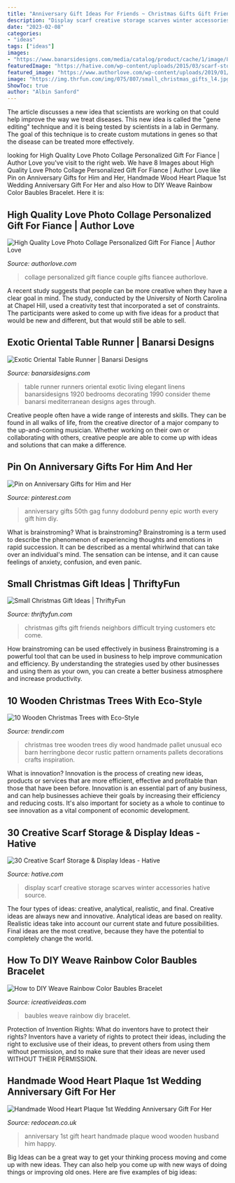 ```yaml
---
title: "Anniversary Gift Ideas For Friends ~ Christmas Gifts Gift Friends Neighbors Difficult Trying Customers Etc Come"
description: "Display scarf creative storage scarves winter accessories hative source"
date: "2023-02-08"
categories:
- "ideas"
tags: ["ideas"]
images:
- "https://www.banarsidesigns.com/media/catalog/product/cache/1/image/850x/040ec09b1e35df139433887a97daa66f/8/1/81tpludd5il._sl1500__1.jpg"
featuredImage: "https://hative.com/wp-content/uploads/2015/03/scarf-storage-ideas/5-creative-scarf-storage-and-display-ideas.jpg"
featured_image: "https://www.authorlove.com/wp-content/uploads/2019/01/fiancee.jpg"
image: "https://img.thrfun.com/img/075/807/small_christmas_gifts_l4.jpg"
ShowToc: true
author: "Albin Sanford"
---
```



The article discusses a new idea that scientists are working on that could help improve the way we treat diseases. This new idea is called the "gene editing" technique and it is being tested by scientists in a lab in Germany. The goal of this technique is to create custom mutations in genes so that the disease can be treated more effectively.

	

		
looking for High Quality Love Photo Collage Personalized Gift For Fiance | Author Love you've visit to the right web. We have 8 Images about High Quality Love Photo Collage Personalized Gift For Fiance | Author Love like Pin on Anniversary Gifts for Him and Her, Handmade Wood Heart Plaque 1st Wedding Anniversary Gift For Her and also How to DIY Weave Rainbow Color Baubles Bracelet. Here it is:
		
    
## High Quality Love Photo Collage Personalized Gift For Fiance | Author Love

<img loading=lazy src="https://www.authorlove.com/wp-content/uploads/2019/01/fiancee.jpg" onerror="this.onerror=null;this.src='https://tse3.mm.bing.net/th?id=OIP.ArJsgq7104omEBTONvyj4AHaKe&amp;pid=15.1';" alt="High Quality Love Photo Collage Personalized Gift For Fiance | Author Love">

_Source: authorlove.com_

>collage personalized gift fiance couple gifts fiancee authorlove. 

	

A recent study suggests that people can be more creative when they have a clear goal in mind. The study, conducted by the University of North Carolina at Chapel Hill, used a creativity test that incorporated a set of constraints. The participants were asked to come up with five ideas for a product that would be new and different, but that would still be able to sell.

    
## Exotic Oriental Table Runner | Banarsi Designs

<img loading=lazy src="https://www.banarsidesigns.com/media/catalog/product/cache/1/image/850x/040ec09b1e35df139433887a97daa66f/8/1/81tpludd5il._sl1500__1.jpg" onerror="this.onerror=null;this.src='https://tse2.mm.bing.net/th?id=OIP.ebjvMf3_osNTXkMzwJkiVQHaLH&amp;pid=15.1';" alt="Exotic Oriental Table Runner | Banarsi Designs">

_Source: banarsidesigns.com_

>table runner runners oriental exotic living elegant linens banarsidesigns 1920 bedrooms decorating 1990 consider theme banarsi mediterranean designs ages through. 

	

Creative people often have a wide range of interests and skills. They can be found in all walks of life, from the creative director of a major company to the up-and-coming musician. Whether working on their own or collaborating with others, creative people are able to come up with ideas and solutions that can make a difference.

    
## Pin On Anniversary Gifts For Him And Her

<img loading=lazy src="https://i.pinimg.com/736x/e3/28/08/e328088cad58f8e131122158914008d0.jpg" onerror="this.onerror=null;this.src='https://tse2.mm.bing.net/th?id=OIP.4hg3hgWmFiQGX6aqdwUhxgHaOV&amp;pid=15.1';" alt="Pin on Anniversary Gifts for Him and Her">

_Source: pinterest.com_

>anniversary gifts 50th gag funny dodoburd penny epic worth every gift him diy. 

	

What is brainstroming?
What is brainstroming? Brainstroming is a term used to describe the phenomenon of experiencing thoughts and emotions in rapid succession. It can be described as a mental whirlwind that can take over an individual's mind. The sensation can be intense, and it can cause feelings of anxiety, confusion, and even panic.

    
## Small Christmas Gift Ideas | ThriftyFun

<img loading=lazy src="https://img.thrfun.com/img/075/807/small_christmas_gifts_l4.jpg" onerror="this.onerror=null;this.src='https://tse2.mm.bing.net/th?id=OIP.qQEvTCZHlMiS6pD2B79W7AAAAA&amp;pid=15.1';" alt="Small Christmas Gift Ideas | ThriftyFun">

_Source: thriftyfun.com_

>christmas gifts gift friends neighbors difficult trying customers etc come. 

	

How brainstroming can be used effectively in business
Brainstroming is a powerful tool that can be used in business to help improve communication and efficiency. By understanding the strategies used by other businesses and using them as your own, you can create a better business atmosphere and increase productivity.

    
## 10 Wooden Christmas Trees With Eco-Style

<img loading=lazy src="https://cdn.trendir.com/wp-content/uploads/old/dining-entertaining/2014/11/20/wooden-christmas-trees-eco-flavor-9.jpg" onerror="this.onerror=null;this.src='https://tse1.mm.bing.net/th?id=OIP.e0rvPzmwHh61UtdCyLWrYgHaJ5&amp;pid=15.1';" alt="10 Wooden Christmas Trees with Eco-Style">

_Source: trendir.com_

>christmas tree wooden trees diy wood handmade pallet unusual eco barn herringbone decor rustic pattern ornaments pallets decorations crafts inspiration. 

	

What is innovation?
Innovation is the process of creating new ideas, products or services that are more efficient, effective and profitable than those that have been before. Innovation is an essential part of any business, and can help businesses achieve their goals by increasing their efficiency and reducing costs. It's also important for society as a whole to continue to see innovation as a vital component of economic development.

    
## 30 Creative Scarf Storage &amp; Display Ideas - Hative

<img loading=lazy src="https://hative.com/wp-content/uploads/2015/03/scarf-storage-ideas/5-creative-scarf-storage-and-display-ideas.jpg" onerror="this.onerror=null;this.src='https://tse3.mm.bing.net/th?id=OIP.C7vsjFHEckY2RiPxWHCaIwHaOn&amp;pid=15.1';" alt="30 Creative Scarf Storage &amp; Display Ideas - Hative">

_Source: hative.com_

>display scarf creative storage scarves winter accessories hative source. 

	

The four types of ideas: creative, analytical, realistic, and final.
Creative ideas are always new and innovative. Analytical ideas are based on reality. Realistic ideas take into account our current state and future possibilities. Final ideas are the most creative, because they have the potential to completely change the world.

    
## How To DIY Weave Rainbow Color Baubles Bracelet

<img loading=lazy src="https://www.icreativeideas.com/wp-content/uploads/2014/05/How-to-DIY-Weave-Rainbow-Color-Baubles-thumb.jpg" onerror="this.onerror=null;this.src='https://tse2.mm.bing.net/th?id=OIP.tF1cIFsD-3FSkoR4bUEJRAHaHa&amp;pid=15.1';" alt="How to DIY Weave Rainbow Color Baubles Bracelet">

_Source: icreativeideas.com_

>baubles weave rainbow diy bracelet. 

	

Protection of Invention Rights: What do inventors have to protect their rights?
Inventors have a variety of rights to protect their ideas, including the right to exclusive use of their ideas, to prevent others from using them without permission, and to make sure that their ideas are never used WITHOUT THEIR PERMISSION.

    
## Handmade Wood Heart Plaque 1st Wedding Anniversary Gift For Her

<img loading=lazy src="https://www.redocean.co.uk/image/cache/products/12485/image02_2000-1500x1500.jpg" onerror="this.onerror=null;this.src='https://tse1.mm.bing.net/th?id=OIP.VfCRu-sE3Mg9juK9fNTKqwHaHa&amp;pid=15.1';" alt="Handmade Wood Heart Plaque 1st Wedding Anniversary Gift For Her">

_Source: redocean.co.uk_

>anniversary 1st gift heart handmade plaque wood wooden husband him happy. 

	

Big Ideas can be a great way to get your thinking process moving and come up with new ideas. They can also help you come up with new ways of doing things or improving old ones. Here are five examples of big ideas: 

